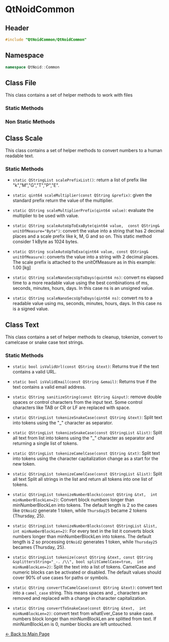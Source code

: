 # QtNoidCommon


## Header

```cpp
#include "QtNoidCommon/QtNoidCommon"
```

## Namespace

```cpp
namespace QtNoid::Common
```

## Class File
This class contains a set of helper methods to work
with files

### Static Methods

### Non Static Methods


## Class Scale
This class contains a set of helper methods to convert numbers to 
a human readable text. 

### Static Methods
 - `static QStringList scalePrefixList()`: return a list of prefix 
    like "k","M","G","T","P","E".
    
 - `static qint64 scaleMultiplier(const QString &prefix)`: given 
    the standard prefix return the value of the multiplier.
 
 - `static QString scaleMultiplierPrefix(qint64 value)`: evaluate 
    the multiplier to be used with value.
 
 - `static QString scaleAutoUpToExaByte(qint64 value, 
    const QString& unitOfMeasure="Byte")`: convert the value into a
    string that has 2 decimal places and a scale prefix like k, M,
    G and so on. This static method consider 1 kByte as 1024 bytes.

 - `static QString scaleAutoUpToExa(qint64 value, const QString& 
    unitOfMeasure)`: converts the value into a string with 2 decimal
    places. The scale prefix is attached to the unitOfMeasure as in
    this example: 1.00 [kg]
 
 - `static QString scaleNanoSecsUpToDays(quint64 ns)`: convert ns 
    elapsed time to a more readable value using the best combinations
    of ms, seconds, minutes, hours, days. In this case ns is an 
    unsigned value.
    
 - `static QString scaleNanoSecsUpToDays(qint64 ns)`: convert ns 
    to a readable value using ms, seconds, minutes, hours, days. In
    this case ns is a signed value.


## Class Text
This class contains a set of helper methods to cleanup, tokenize, 
convert to camelcase or snake case text strings.


### Static Methods

- `static bool isValidUrl(const QString &text)`: Returns true if 
    the text contains a valid URL.
    
- `static bool isValidEmail(const QString &email)`: Returns true if
    the text contains a valid email address.

- `static QString sanitizeString(const QString &input)`: remove 
   double spaces or control characters from the input text. Some
   control characters like TAB or CR or LF are replaced with space.

- `static QStringList tokenizeSnakeCase(const QString &text)`: 
    Split text into tokens using the "_" character as separator.
    
- `static QStringList tokenizeSnakeCase(const QStringList &list)`:
    Split all text from list into tokens using the "_" character 
    as separator and returning a single list of tokens.

- `static QStringList tokenizeCamelCase(const QString &txt)`: 
    Split text into tokens using the character capitalization 
    change as a start for the new token.
    
- `static QStringList tokenizeCamelCase(const QStringList &list)`: Split all text 
    Split all strings in the list and return all tokens into one 
    list of tokens.

- `static QStringList tokenizeNumberBlocks(const QString &txt, 
    int minNumberBlockLen=2)`: Convert block numbers longer than 
    minNumberBlockLen into tokens. The default length is 2 so the
    cases like `QtNoid2` generate 1 token, while `Thursday25` 
    became 2 tokens {Thursday, 25}.
    
- `static QStringList tokenizeNumberBlocks(const QStringList &list,
    int minNumberBlockLen=2)`: For every text in the list it 
    converts block numbers longer than minNumberBlockLen into tokens. 
    The default length is 2 so processing `QtNoid2` generates 1 
    token, while `Thursday25` becames {Thursday, 25}.

- `static QStringList tokenize(const QString &text, const QString 
    &splittersString="_-. /\\", bool splitCamelCase=true, 
    int minNumBlockLen=2)`: Split the text into a list of tokens. 
    CamelCase and numeric blocks can be activated or disabled. 
    The default values should cover 90% of use cases for paths or 
    symbols.

- `static QString convertToCamelCase(const QString &text)`: 
    convert text into a `camel_case` string. This means spaces and 
    _ characters are removed and replaced with a change in character
    capitalization.

- `static QString convertToSnakeCase(const QString &text, 
    int minNumBlockLen=2)`: convert text from whatEver_Case to 
    snake case. numbers block longer than minNumBlockLen are 
    splitted from text. If minNumBlockLen is 0, number blocks
    are left untouched.



[← Back to Main Page](./../README.md)

